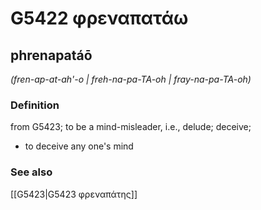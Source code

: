 # G5422 φρεναπατάω

## phrenapatáō

_(fren-ap-at-ah'-o | freh-na-pa-TA-oh | fray-na-pa-TA-oh)_

### Definition

from G5423; to be a mind-misleader, i.e., delude; deceive; 

- to deceive any one's mind

### See also

[[G5423|G5423 φρεναπάτης]]
